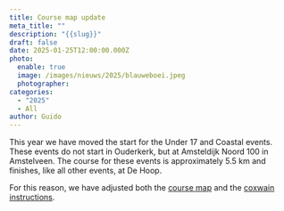 ```yaml
---
title: Course map update
meta_title: ""
description: "{{slug}}"
draft: false
date: 2025-01-25T12:00:00.000Z
photo:
  enable: true
  image: /images/nieuws/2025/blauweboei.jpeg
  photographer: 
categories:
  - "2025"
  - All
author: Guido
---
```

This year we have moved the start for the Under 17 and Coastal events. These events do not start in Ouderkerk, but at Amsteldijk Noord 100 in Amstelveen. The course for these events is approximately 5.5 km and finishes, like all other events, at De Hoop.

For this reason, we have adjusted both the [course map](../../deelnemers/stuurliedeninstructie/documents/Baankaart_Oudekerk_Amsterdam.pdf) and the [coxwain instructions](../../deelnemers/stuurliedeninstructie/documents/Stuurliedeninstructie_2025_ENG_v1.pdf).
